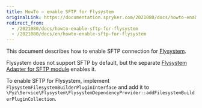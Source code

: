 ```yaml
---
title: HowTo — enable SFTP for Flysystem
originalLink: https://documentation.spryker.com/2021080/docs/howto-enable-sftp-for-flysystem
redirect_from:
  - /2021080/docs/howto-enable-sftp-for-flysystem
  - /2021080/docs/en/howto-enable-sftp-for-flysystem
---
```


This document describes how to enable SFTP connection for [Flysystem](https://documentation.spryker.com/docs/flysystem).

Flysystem does not support SFTP by default, but the separate [Flysystem Adapter for SFTP module](https://github.com/thephpleague/flysystem-sftp) enables it.

To enable SFTP for Flysystem, implement `FlysystemFilesystemBuilderPluginInterface` and add it to `\Pyz\Service\Flysystem\FlysystemDependencyProvider::addFilesystemBuilderPluginCollection`.


